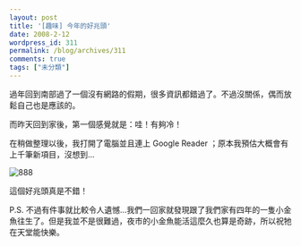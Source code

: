 ```yaml
---
layout: post
title: '[趣味] 今年的好兆頭'
date: 2008-2-12
wordpress_id: 311
permalink: /blog/archives/311
comments: true
tags: ["未分類"]
---
```


過年回到南部過了一個沒有網路的假期，很多資訊都錯過了。不過沒關係，偶而放鬆自己也是應該的。

而昨天回到家後，第一個感覺就是：哇！有夠冷！

在稍做整理以後，我打開了電腦並且連上 Google Reader ；原本我預估大概會有上千筆新項目，沒想到... 

![888](http://www.jaceju.net/images/888.gif)

這個好兆頭真是不錯！

P.S. 不過有件事就比較令人遺憾...我們一回家就發現跟了我們家有四年的一隻小金魚往生了。但是我並不是很難過，夜市的小金魚能活這麼久也算是奇跡，所以祝牠在天堂能快樂。 
